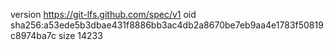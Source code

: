 version https://git-lfs.github.com/spec/v1
oid sha256:a53ede5b3dbae431f8886bb3ac4db2a8670be7eb9aa4e1783f50819c8974ba7c
size 14233
